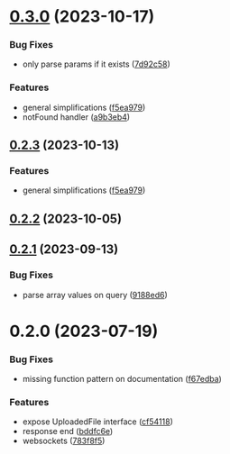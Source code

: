 # [0.3.0](https://github.com/ionited/fiber/compare/0.2.2...0.3.0) (2023-10-17)

### Bug Fixes

* only parse params if it exists ([7d92c58](https://github.com/ionited/fiber/commit/7d92c58aa68b5bab816cbd16fce13809060b10cd))

### Features

* general simplifications ([f5ea979](https://github.com/ionited/fiber/commit/f5ea9799d1bd7797624c59284cbe2f23628b14eb))
* notFound handler ([a9b3eb4](https://github.com/ionited/fiber/commit/a9b3eb44bdd38b2e4b28fca82f8e37642ab9a09b))

## [0.2.3](https://github.com/ionited/fiber/compare/0.2.1...0.2.3) (2023-10-13)

### Features

* general simplifications ([f5ea979](https://github.com/ionited/fiber/commit/f5ea9799d1bd7797624c59284cbe2f23628b14eb))

## [0.2.2](https://github.com/ionited/fiber/compare/0.2.1...0.2.2) (2023-10-05)

## [0.2.1](https://github.com/ionited/fiber/compare/0.2.0...0.2.1) (2023-09-13)

### Bug Fixes

* parse array values on query ([9188ed6](https://github.com/ionited/fiber/commit/9188ed6dd42226f1a5b2558b076a13258e6ae162))

# 0.2.0 (2023-07-19)

### Bug Fixes

* missing function pattern on documentation ([f67edba](https://github.com/ionited/fiber/commit/f67edba65cc1c0eef596c430eb736d6322afd585))

### Features

* expose UploadedFile interface ([cf54118](https://github.com/ionited/fiber/commit/cf541189db80ed3f10063eaeb7114e49362488e0))
* response end ([bddfc6e](https://github.com/ionited/fiber/commit/bddfc6e4d7a0d74ab706fc9d02c1314fe96f8b0e))
* websockets ([783f8f5](https://github.com/ionited/fiber/commit/783f8f596e9de87a3e84816d150f51a66bd27f7c))
